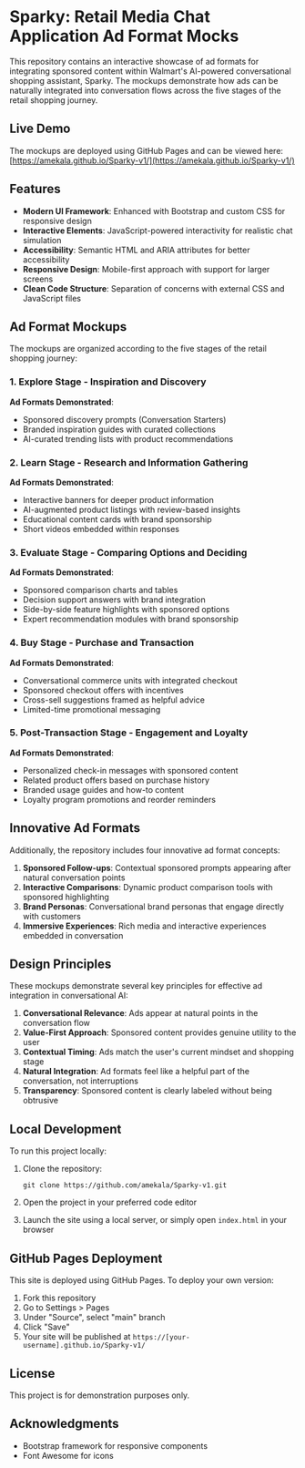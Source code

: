 # Sparky: Retail Media Chat Application Ad Format Mocks

This repository contains an interactive showcase of ad formats for integrating sponsored content within Walmart's AI-powered conversational shopping assistant, Sparky. The mockups demonstrate how ads can be naturally integrated into conversation flows across the five stages of the retail shopping journey.

## Live Demo

The mockups are deployed using GitHub Pages and can be viewed here: [https://amekala.github.io/Sparky-v1/](https://amekala.github.io/Sparky-v1/)

## Features

- **Modern UI Framework**: Enhanced with Bootstrap and custom CSS for responsive design
- **Interactive Elements**: JavaScript-powered interactivity for realistic chat simulation
- **Accessibility**: Semantic HTML and ARIA attributes for better accessibility
- **Responsive Design**: Mobile-first approach with support for larger screens
- **Clean Code Structure**: Separation of concerns with external CSS and JavaScript files

## Ad Format Mockups

The mockups are organized according to the five stages of the retail shopping journey:

### 1. Explore Stage - Inspiration and Discovery

**Ad Formats Demonstrated**:
- Sponsored discovery prompts (Conversation Starters)
- Branded inspiration guides with curated collections
- AI-curated trending lists with product recommendations

### 2. Learn Stage - Research and Information Gathering

**Ad Formats Demonstrated**:
- Interactive banners for deeper product information
- AI-augmented product listings with review-based insights
- Educational content cards with brand sponsorship
- Short videos embedded within responses

### 3. Evaluate Stage - Comparing Options and Deciding

**Ad Formats Demonstrated**:
- Sponsored comparison charts and tables
- Decision support answers with brand integration
- Side-by-side feature highlights with sponsored options
- Expert recommendation modules with brand sponsorship

### 4. Buy Stage - Purchase and Transaction

**Ad Formats Demonstrated**:
- Conversational commerce units with integrated checkout
- Sponsored checkout offers with incentives
- Cross-sell suggestions framed as helpful advice
- Limited-time promotional messaging

### 5. Post-Transaction Stage - Engagement and Loyalty

**Ad Formats Demonstrated**:
- Personalized check-in messages with sponsored content
- Related product offers based on purchase history
- Branded usage guides and how-to content
- Loyalty program promotions and reorder reminders

## Innovative Ad Formats

Additionally, the repository includes four innovative ad format concepts:

1. **Sponsored Follow-ups**: Contextual sponsored prompts appearing after natural conversation points
2. **Interactive Comparisons**: Dynamic product comparison tools with sponsored highlighting
3. **Brand Personas**: Conversational brand personas that engage directly with customers
4. **Immersive Experiences**: Rich media and interactive experiences embedded in conversation

## Design Principles

These mockups demonstrate several key principles for effective ad integration in conversational AI:

1. **Conversational Relevance**: Ads appear at natural points in the conversation flow
2. **Value-First Approach**: Sponsored content provides genuine utility to the user
3. **Contextual Timing**: Ads match the user's current mindset and shopping stage
4. **Natural Integration**: Ad formats feel like a helpful part of the conversation, not interruptions
5. **Transparency**: Sponsored content is clearly labeled without being obtrusive

## Local Development

To run this project locally:

1. Clone the repository:
   ```
   git clone https://github.com/amekala/Sparky-v1.git
   ```

2. Open the project in your preferred code editor

3. Launch the site using a local server, or simply open `index.html` in your browser

## GitHub Pages Deployment

This site is deployed using GitHub Pages. To deploy your own version:

1. Fork this repository
2. Go to Settings > Pages
3. Under "Source", select "main" branch
4. Click "Save"
5. Your site will be published at `https://[your-username].github.io/Sparky-v1/`

## License

This project is for demonstration purposes only.

## Acknowledgments

- Bootstrap framework for responsive components
- Font Awesome for icons

